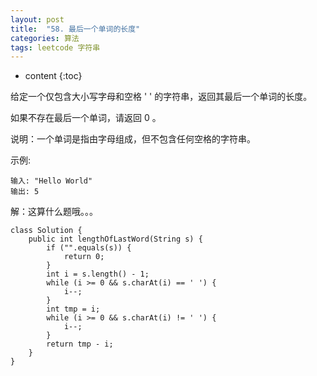```yaml
---
layout: post
title:  "58. 最后一个单词的长度"
categories: 算法
tags: leetcode 字符串
---
```


* content
{:toc}

<!--more-->

给定一个仅包含大小写字母和空格 ' ' 的字符串，返回其最后一个单词的长度。

如果不存在最后一个单词，请返回 0 。

说明：一个单词是指由字母组成，但不包含任何空格的字符串。

示例:

```
输入: "Hello World"
输出: 5
```

解：这算什么题哦。。。

```
class Solution {
    public int lengthOfLastWord(String s) {
        if ("".equals(s)) {
            return 0;
        }
        int i = s.length() - 1;
        while (i >= 0 && s.charAt(i) == ' ') {
            i--;
        }
        int tmp = i;
        while (i >= 0 && s.charAt(i) != ' ') {
            i--;
        }
        return tmp - i;
    }
}
```

